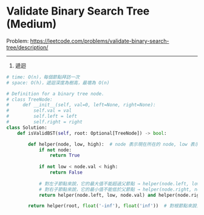 Validate Binary Search Tree (Medium)
===

Problem: https://leetcode.com/problems/validate-binary-search-tree/description/

---

1. 遞迴
```python
# time: O(n)，每個節點拜訪一次
# space: O(h)，遞迴深度為樹高，最壞為 O(n)

# Definition for a binary tree node.
# class TreeNode:
#     def __init__(self, val=0, left=None, right=None):
#         self.val = val
#         self.left = left
#         self.right = right
class Solution:
    def isValidBST(self, root: Optional[TreeNode]) -> bool:

        def helper(node, low, high):  # node 表示現在所在的 node, low 表示 node 的值必須大於 low (下界), high 表示 node 的值必須小於 high (上界)
            if not node:
                return True
            
            if not low < node.val < high:
                return False
            
            # 對左子節點來說，它的最大值不能超過父節點 → helper(node.left, low, node.val)
            # 對右子節點來說，它的最小值不能低於父節點 → helper(node.right, node.val, high)
            return helper(node.left, low, node.val) and helper(node.right, node.val, high)

        return helper(root, float('-inf'), float('inf'))  # 對根節點來說，它的值可以是任意的 → 所以我們傳入 (-∞, ∞)
```        

        

        
        
